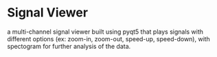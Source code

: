 # Signal Viewer
a multi-channel signal viewer built using pyqt5 that plays signals with different options (ex: zoom-in, zoom-out, speed-up, speed-down), with spectogram for further analysis of the data.
<!-- ## screenshots
![screen 1](images/1.png)
![screen 2](images/2.png) -->